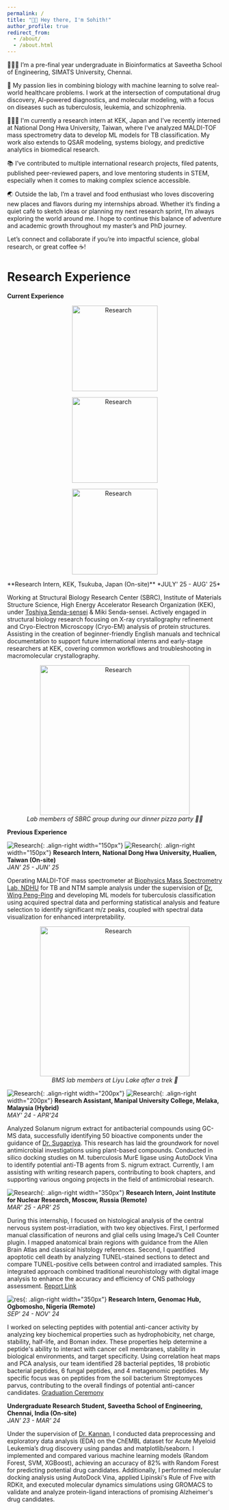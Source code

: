 ```yaml
---
permalink: /
title: "👋🏼 Hey there, I'm Sohith!"
author_profile: true
redirect_from: 
  - /about/
  - /about.html
---
```


🧑🏽‍💻 I’m a pre-final year undergraduate in Bioinformatics at Saveetha School of Engineering, SIMATS University, Chennai.

🧬 My passion lies in combining biology with machine learning to solve real-world healthcare problems. I work at the intersection of computational drug discovery, AI-powered diagnostics, and molecular modeling, with a focus on diseases such as tuberculosis, leukemia, and schizophrenia.

🧑🏽‍🔬 I'm currently a research intern at KEK, Japan and I’ve recently interned at National Dong Hwa University, Taiwan, where I've analyzed MALDI-TOF mass spectrometry data to develop ML models for TB classification. My work also extends to QSAR modeling, systems biology, and predictive analytics in biomedical research.

📚 I’ve contributed to multiple international research projects, filed patents, published peer-reviewed papers, and love mentoring students in STEM, especially when it comes to making complex science accessible.

🌏 Outside the lab, I’m a travel and food enthusiast who loves discovering new places and flavors during my internships abroad. Whether it’s finding a quiet café to sketch ideas or planning my next research sprint, I’m always exploring the world around me. I hope to continue this balance of adventure and academic growth throughout my master’s and PhD journey.

Let’s connect and collaborate if you’re into impactful science, global research, or great coffee ☕️!

Research Experience
====
**Current Experience**

<p align="center">
  <img src="/sohith/images/kek_1.jpg" width="200px" alt="Research">
</p>

<p align="center">
  <img src="/sohith/images/kek_2.jpg" width="200px" alt="Research">
</p>

<p align="center">
  <img src="/sohith/images/kek_3.jpg" width="200px" alt="Research">
</p>
**Research Intern, KEK, Tsukuba, Japan (On-site)**                                                                                             
*JULY' 25 - AUG' 25*

Working at Structural Biology Research Center (SBRC),  Institute of Materials Structure Science, High Energy Accelerator Research Organization (KEK), under [Toshiya Senda-sensei](https://www2.kek.jp/imss/sbrc/eng/about/labhead.html) & Miki Senda-sensei. Actively engaged in structural biology research focusing on X-ray crystallography refinement and Cryo-Electron Microscopy (Cryo-EM) analysis of protein structures. Assisting in the creation of beginner-friendly English manuals and technical documentation to support future international interns and early-stage researchers at KEK, covering common workflows and troubleshooting in macromolecular crystallography.                 <p align="center">
  <img src="/sohith/images/kek_3.jpg" width="350px" alt="Research"><br>
  <em>Lab members of SBRC group during our dinner pizza party 🍕🎉</em>
</p>

**Previous Experience**

![Research](/sohith/images/ndhu_1.JPG){: .align-right width="150px"}
![Research](/sohith/images/ndhu_2.jpeg){: .align-right width="150px"}
**Research Intern, National Dong Hwa University, Hualien, Taiwan (On-site)**                                                                              
*JAN' 25 - JUN' 25*

Operating MALDI-TOF mass spectrometer at [Biophysics Mass Spectrometry Lab, NDHU](http://faculty.ndhu.edu.tw/~PENGW/contact/) for TB and NTM sample analysis under the supervision of [Dr. Wing Peng-Ping](https://www.researchgate.net/profile/Wen-Ping-Peng/research) and developing ML models for tuberculosis classification using acquired spectral data and performing statistical analysis and feature selection to identify significant m/z peaks, coupled with spectral data visualization for enhanced interpretability.
<p align="center">
  <img src="/sohith/images/ndhu_3.jpg" width="350px" alt="Research"><br>
  <em>BMS lab members at Liyu Lake after a trek 🌿</em>
</p>

![Research](/sohith/images/lab_3.png){: .align-right width="200px"}
![Research](/sohith/images/lab_2.png){: .align-right width="200px"}
**Research Assistant, Manipal University College, Melaka, Malaysia (Hybrid)**                                                                   
*MAY' 24 - APR'24*

Analyzed Solanum nigrum extract for antibacterial compounds using GC-MS data, successfully identifying 50 bioactive components under the guidance of [Dr. Sugapriya](https://scholar.google.co.in/citations?hl=en&user=dieHes4AAAAJ). This research has laid the groundwork for novel antimicrobial investigations using plant-based compounds. Conducted in silico docking studies on M. tuberculosis MurE ligase using AutoDock Vina to identify potential anti-TB agents from S. nigrum extract. Currently, I am assisting with writing research papers, contributing to book chapters, and supporting various ongoing projects in the field of antimicrobial research.

![Research](/sohith/images/jinr_1.jpg){: .align-right width="350px"}
**Research Intern, Joint Institute for Nuclear Research, Moscow, Russia (Remote)**                                                                     
*MAR' 25 - APR' 25*

During this internship, I focused on histological analysis of the central nervous system post-irradiation, with two key objectives. First, I performed manual classification of neurons and glial cells using ImageJ’s Cell Counter plugin. I mapped anatomical brain regions with guidance from the Allen Brain Atlas and classical histology references. Second, I quantified apoptotic cell death by analyzing TUNEL-stained sections to detect and compare TUNEL-positive cells between control and irradiated samples. This integrated approach combined traditional neurohistology with digital image analysis to enhance the accuracy and efficiency of CNS pathology assessment. [Report Link](https://docs.google.com/document/d/1SDh0sFIgMSiuCpJ-axugk5Nn8dxYnNOT94AW9oLpdHU/edit?usp=sharing)                                       

![res](/sohith/images/docked.png){: .align-right width="350px"}
**Research Intern, Genomac Hub, Ogbomosho, Nigeria (Remote)**                                                                                      
*SEP' 24 - NOV' 24*

I worked on selecting peptides with potential anti-cancer activity by analyzing key biochemical properties such as hydrophobicity, net charge, stability, half-life, and Boman index. These properties help determine a peptide's ability to interact with cancer cell membranes, stability in biological environments, and target specificity. Using correlation heat maps and PCA analysis, our team identified 28 bacterial peptides, 18 probiotic bacterial peptides, 6 fungal peptides, and 4 metagenomic peptides. My specific focus was on peptides from the soil bacterium Streptomyces parvus, contributing to the overall findings of potential anti-cancer candidates. [Graduation Ceremony](https://www.youtube.com/live/Bzw7sYRSYVg?si=28OAN3kkAOeAFobr)                                                                          

**Undergraduate Research Student, Saveetha School of Engineering, Chennai, India (On-site)**                                                              
*JAN' 23 - MAR' 24*

Under the supervision of [Dr. Kannan](https://scholar.google.co.in/citations?hl=en&user=RwsuY0gAAAAJ), I conducted data preprocessing and exploratory data analysis (EDA) on the ChEMBL dataset for Acute Myeloid Leukemia’s drug discovery using pandas and matplotlib/seaborn. I implemented and compared various machine learning models (Random Forest, SVM, XGBoost), achieving an accuracy of 82% with Random Forest for predicting potential drug candidates. Additionally, I performed molecular docking analysis using AutoDock Vina, applied Lipinski's Rule of Five with RDKit, and executed molecular dynamics simulations using GROMACS to validate and analyze protein-ligand interactions of promising Alzheimer's drug candidates.




